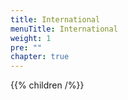 ```yaml
---
title: International
menuTitle: International
weight: 1
pre: ""
chapter: true
---
```


{{% children /%}}

